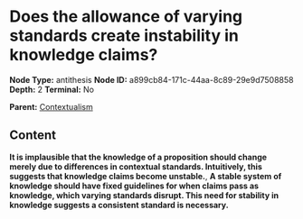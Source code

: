 # Does the allowance of varying standards create instability in knowledge claims?

**Node Type:** antithesis
**Node ID:** a899cb84-171c-44aa-8c89-29e9d7508858
**Depth:** 2
**Terminal:** No

**Parent:** [Contextualism](contextualism.md)

## Content

**It is implausible that the knowledge of a proposition should change merely due to differences in contextual standards. Intuitively, this suggests that knowledge claims become unstable.**, **A stable system of knowledge should have fixed guidelines for when claims pass as knowledge, which varying standards disrupt. This need for stability in knowledge suggests a consistent standard is necessary.**
